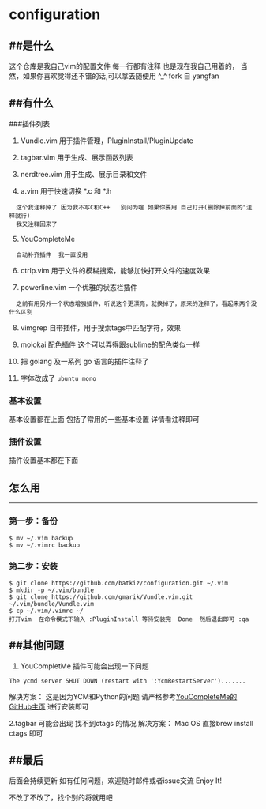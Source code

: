 # configuration
##是什么
----
这个仓库是我自己vim的配置文件 每一行都有注释 也是现在我自己用着的， 当然，如果你喜欢觉得还不错的话,可以拿去随便用 ^_^
fork 自 yangfan

##有什么
----
###插件列表

1. Vundle.vim 用于插件管理，PluginInstall/PluginUpdate

2. tagbar.vim 用于生成、展示函数列表

3. nerdtree.vim 用于生成、展示目录和文件

4. a.vim 用于快速切换 *.c 和 *.h  
```
  这个我注释掉了 因为我不写C和C++   别问为啥 如果你要用 自己打开(删除掉前面的"注释就行)
  我又注释回来了
```
5. YouCompleteMe   
```
  自动补齐插件  我一直没用
 ```
6. ctrlp.vim 用于文件的模糊搜索，能够加快打开文件的速度效果

7. powerline.vim 一个优雅的状态栏插件 
```
  之前有用另外一个状态增强插件，听说这个更漂亮，就换掉了，原来的注释了，看起来两个没什么区别
```

8. vimgrep 自带插件，用于搜索tags中匹配字符，效果

9. molokai 配色插件 这个可以弄得跟sublime的配色类似一样

10. 把 golang 及一系列 go 语言的插件注释了

11. 字体改成了 `ubuntu mono`

### 基本设置

基本设置都在上面 包括了常用的一些基本设置  详情看注释即可

### 插件设置

插件设置基本都在下面 

## 怎么用
-----
### 第一步：备份
```
$ mv ~/.vim backup
$ mv ~/.vimrc backup
```
### 第二步：安装
```
$ git clone https://github.com/batkiz/configuration.git ~/.vim
$ mkdir -p ~/.vim/bundle
$ git clone https://github.com/gmarik/Vundle.vim.git ~/.vim/bundle/Vundle.vim
$ cp ~/.vim/.vimrc ~/
打开vim  在命令模式下输入 :PluginInstall 等待安装完  Done  然后退出即可 :qa
```

##其他问题
------
1. YouCompletMe 插件可能会出现一下问题
```
The ycmd server SHUT DOWN (restart with ':YcmRestartServer').......
```
解决方案： 这是因为YCM和Python的问题  请严格参考[YouCompleteMe的GitHub主页](https://github.com/Valloric/YouCompleteMe) 进行安装即可

2.tagbar 可能会出现 找不到ctags 的情况 
解决方案： Mac OS 直接brew install ctags 即可


##最后
------
后面会持续更新 如有任何问题，欢迎随时邮件或者issue交流  Enjoy It!

不改了不改了，找个别的将就用吧
